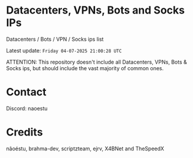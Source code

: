 # Datacenters, VPNs, Bots and Socks IPs
 
Datacenters / Bots / VPN / Socks ips list

Latest update: `Friday 04-07-2025 21:00:28 UTC` 

ATTENTION: This repository doesn't include all Datacenters, VPNs, Bots & Socks ips, 
but should include the vast majority of common ones.

# Contact
Discord: naoestu

# Credits
nãoéstu, brahma-dev, scriptzteam, ejrv, X4BNet and TheSpeedX
